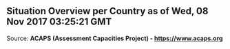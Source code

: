 ## Situation Overview per Country as of Wed, 08 Nov 2017 03:25:21 GMT

Source: **ACAPS (Assessment Capacities Project) - https://www.acaps.org**